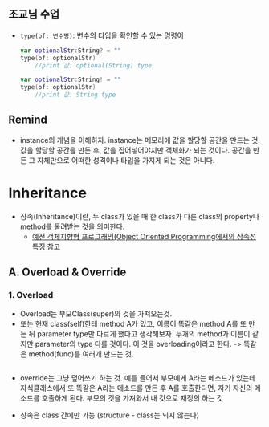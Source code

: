 ## 조교님 수업

- `type(of: 변수명)`: 변수의 타입을 확인할 수 있는 명령어

	```swift
	var optionalStr:String? = ""
	type(of: optionalStr)
		//print 값: optional(String) type
	
	var optionalStr:String! = ""
	type(of: optionalStr)
		//print 값: String type
	```


## Remind

- instance의 개념을 이해하자. instance는 메모리에 값을 할당할 공간을 만드는 것. 값을 할당할 공간을 만든 후, 값을 집어넣어야지만 객체화가 되는 것이다. 공간을 만든 그 자체만으로 어떠한 성격이나 타입을 가지게 되는 것은 아니다.



# Inheritance

- 상속(Inheritance)이란, 두 class가 있을 때 한 class가 다른 class의 property나 method를 물려받는 것을 의미한다. 
	- [예전 객체지향형 프로그래밍(Object Oriented Programming에서의 상속성 특징 참고](https://github.com/fimuxd/iOS_Campus/tree/master/A_LectureSummary/170510/ObjectOrientedProgramming)

## A. Overload & Override

### 1. Overload
 
- Overload는 부모Class(super)의 것을 가져오는것. 
- 또는 현재 class(self)한테 method A가 있고, 이름이 똑같은 method A를 또 만든 뒤 parameter type만 다르게 했다고 생각해보자. 두개의 method가 이름이 같지만 parameter의 type 다를 것이다. 이 것을 overloading이라고 한다. -> 똑같은 method(func)를 여러개 만드는 것. 

```swift

```

- override는 그냥 덮어쓰기 하는 것. 예를 들어서 부모에게 A라는 메소드가 있는데 자식클래스에서 또 똑같은 A라는 메소드를 만든 후 A를 호출한다면, 자기 자신의 메소드를 호출하게 된다. 부모의 것을 가져와서 내 것으로 재정의 하는 것

- 상속은 class 간에만 가능 (structure - class는 되지 않는다)

